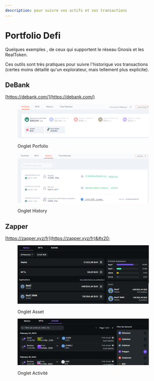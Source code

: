 ```yaml
---
description: pour suivre vos actifs et vos transactions
---
```


# Portfolio Defi

Quelques exemples , de ceux qui supportent le réseau Gnosis et les RealToken.

Ces outils sont très pratiques pour suivre l'historique vos transactions (certes moins détaillé qu'un explorateur, mais tellement plus explicite).

## DeBank

&#x20;                                               [https://debank.com/](https://debank.com/)

<figure><img src="../../.gitbook/assets/image (32).png" alt=""><figcaption><p>Onglet Porfolio</p></figcaption></figure>

<figure><img src="../../.gitbook/assets/image (44).png" alt=""><figcaption><p>Onglet History</p></figcaption></figure>

## Zapper

&#x20;                                              [https://zapper.xyz/fr](https://zapper.xyz/fr)&#x20;

<figure><img src="../../.gitbook/assets/image (58).png" alt=""><figcaption><p>Onglet Asset</p></figcaption></figure>

<figure><img src="../../.gitbook/assets/image (46).png" alt=""><figcaption><p>Onglet Activité</p></figcaption></figure>

